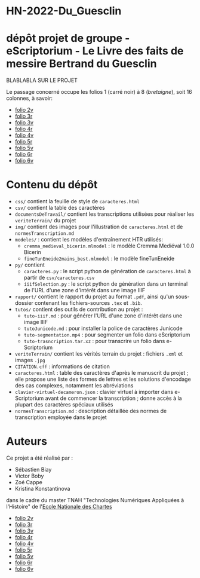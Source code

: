 # HN-2022-Du_Guesclin
dépôt projet de groupe - eScriptorium - Le Livre des faits de messire Bertrand du Guesclin
====

BLABLABLA SUR LE PROJET

Le passage concerné occupe les folios 1 (carré noir) à 8 (*bretaigne*), soit 16 colonnes, à savoir:
- [folio 2v](https://gallica.bnf.fr/view3if/ga/ark:/12148/btv1b7100018t/f18)
- [folio 3r](https://gallica.bnf.fr/view3if/ga/ark:/12148/btv1b7100018t/f19)
- [folio 3v](https://gallica.bnf.fr/view3if/ga/ark:/12148/btv1b7100018t/f20)
- [folio 4r](https://gallica.bnf.fr/view3if/ga/ark:/12148/btv1b7100018t/f21)
- [folio 4v](https://gallica.bnf.fr/view3if/ga/ark:/12148/btv1b7100018t/f22)
- [folio 5r](https://gallica.bnf.fr/view3if/ga/ark:/12148/btv1b7100018t/f23)
- [folio 5v](https://gallica.bnf.fr/view3if/ga/ark:/12148/btv1b7100018t/f24)
- [folio 6r](https://gallica.bnf.fr/view3if/ga/ark:/12148/btv1b7100018t/f25)
- [folio 6v](https://gallica.bnf.fr/view3if/ga/ark:/12148/btv1b7100018t/f26)

# Contenu du dépôt
- `css/` contient la feuille de style de `caracteres.html`
- `csv/` contient la table des caractères
- `documentsDeTravail/` contient les transcriptions utilisées pour réaliser les `veriteTerrain/` du projet
- `img/` contient des images pour l'illustration de `caracteres.html` et de `normesTranscription.md`
- `modeles/` : contient les modèles d'entraînement HTR utilisés:
    - `cremma_medieval_bicerin.mlmodel` : le modèle Cremma Mediéval 1.0.0 Bicerin
    - `fineTunEneide2mains_best.mlmodel` : le modèle fineTunEneide
- `py/` contient
    - `caracteres.py` : le script python de génération de `caracteres.html` à partir de `csv/caracteres.csv`
    - `iiifSelection.py` : le script python de génération dans un terminal de l'URL d'une zone d'intérêt dans une image IIIF
- `rapport/` contient le rapport du projet au format `.pdf`, ainsi qu'un sous-dossier contenant les fichiers-sources `.tex` et `.bib`. 
- `tutos/` contient des outils de contribution au projet :
    - `tuto-iiif.md` : pour générer l'URL d'une zone d'intérêt dans une image IIIF
    - `tutoJunicode.md` : pour installer la police de caractères Junicode
    - `tuto-segmentation.mp4` : pour segmenter un folio dans eScriptorium
    - `tuto-trasncription.tar.xz` : pour transcrire un folio dans e-Scriptorium
- `veriteTerrain/` contient les vérités terrain du projet : fichiers `.xml` et images `.jpg`
- `CITATION.cff` : informations de citation
- `caracteres.html` : table des caractères d'après le manuscrit du projet ; elle propose une liste des formes de lettres et les solutions d'encodage des cas complexes, notamment les abréviations
- `clavier-virtuel-decameron.json` : clavier virtuel à importer dans e-Scriptorium avant de commencer la transcription ; donne accès à la plupart des caractères spéciaux utilisés
- `normesTranscription.md` : description détaillée des normes de transcription employée dans le projet

# Auteurs
Ce projet a été réalisé par :

- Sébastien Biay
- Victor Boby
- Zoé Cappe
- Kristina Konstantinova

 dans le cadre du master TNAH "Technologies Numériques Appliquées à l'Histoire" de l'[Ecole Nationale des Chartes](https://www.chartes.psl.eu/)

- [folio 2v](https://gallica.bnf.fr/view3if/ga/ark:/12148/btv1b7100018t/f18)
- [folio 3r](https://gallica.bnf.fr/view3if/ga/ark:/12148/btv1b7100018t/f19)
- [folio 3v](https://gallica.bnf.fr/view3if/ga/ark:/12148/btv1b7100018t/f20)
- [folio 4r](https://gallica.bnf.fr/view3if/ga/ark:/12148/btv1b7100018t/f21)
- [folio 4v](https://gallica.bnf.fr/view3if/ga/ark:/12148/btv1b7100018t/f22)
- [folio 5r](https://gallica.bnf.fr/view3if/ga/ark:/12148/btv1b7100018t/f23)
- [folio 5v](https://gallica.bnf.fr/view3if/ga/ark:/12148/btv1b7100018t/f24)
- [folio 6r](https://gallica.bnf.fr/view3if/ga/ark:/12148/btv1b7100018t/f25)
- [folio 6v](https://gallica.bnf.fr/view3if/ga/ark:/12148/btv1b7100018t/f26)
